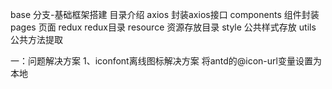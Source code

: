 base 分支-基础框架搭建
目录介绍 
axios 封装axios接口
components 组件封装
pages 页面
redux redux目录
resource 资源存放目录
style 公共样式存放
utils 公共方法提取

一：问题解决方案
1、iconfont离线图标解决方案
    将antd的@icon-url变量设置为本地